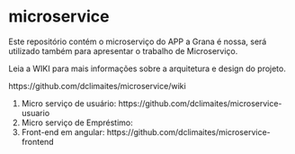 # microservice
Este repositório contém o microserviço do APP a Grana é nossa, será utilizado também para apresentar o trabalho de Microserviço.


Leia a WIKI para mais informações sobre a arquitetura e design do projeto.

<p>https://github.com/dclimaites/microservice/wiki</p>


<ol>
  <li>Micro serviço de usuário: https://github.com/dclimaites/microservice-usuario</li>
  <li>Micro serviço de Empréstimo:</li>
  <li>Front-end em angular: https://github.com/dclimaites/microservice-frontend</li>
<ol>
